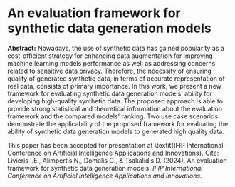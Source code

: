 # An evaluation framework for synthetic data generation models

**Abstract:** Nowadays, the use of synthetic data has gained popularity as a cost-efficient strategy for enhancing data augmentation for improving machine learning models performance as well as addressing concerns related to sensitive data privacy.
Therefore, the necessity of ensuring quality of generated synthetic data, in terms of accurate representation of real data, consists of primary importance. In this work, we present a new framework for evaluating synthetic data generation models' ability for developing high-quality synthetic data. The proposed approach is able to provide strong statistical and theoretical information about the evaluation framework and the compared models' ranking. Two use case scenarios demonstrate the applicability of the proposed framework for evaluating the ability of synthetic data generation models to generated high quality data.

This paper has been accepted for presentation at \textit{IFIP International Conference on Artificial Intelligence Applications and Innovations}. Cite: Livieris I.E., Alimpertis N., Domalis G., \& Tsakalidis D. (2024). 
An evaluation framework for synthetic data generation models. *IFIP International Conference on Artificial Intelligence Applications and Innovations*.
